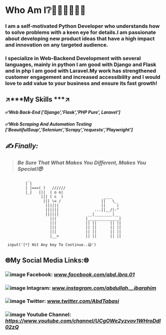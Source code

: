 # **Who Am I❔**👨🏻‍💻🤷🏻‍♂️ 
### I am a self-motivated Python Developer who understands how to solve problems with a keen eye for details.I am passionate about developing new product ideas that have a high impact and innovation on any targeted audience. ###

### I specialize in Web-Backend Development with several languages, mainly in python I am good with Django and Flask and in php I am good with Laravel.My work has strengthened customer engagement and increased accessibility and I would love to add value to your business and ensure its fast growth! ###

## ↗️***My Skills ***↗️

#### ✅*Web Back-End ['Django','Flask','PHP Pure', Laravel']*
#### ✅*Web Scraping And Automation Testing ['BeautifulSoup','Selenium','Scrapy','requests','Playwright']*

## ***✍ Finally:***
 > ### *Be Sure That What Makes You Different, Makes You Special❕😎*

              _
             | |
             | |===( )   //////
             |_|   |||  | o o|
                    ||| ( c  )                  ____
                     ||| \= /                  ||   \_
                      ||||||                   ||     |
                      ||||||                ...||__/|-"
                      ||||||             __|________|__
                        |||             |______________|
                        |||             || ||      || ||
                        |||             || ||      || ||
                        |||             || ||      || ||
                        |__>            || ||      || ||

     input('[*] Hit Any key To Continue..😃')
     
## **🌐My Social Media Links:🌐**
### ![image](https://icons.iconarchive.com/icons/yootheme/social-bookmark/32/social-facebook-button-blue-icon.png) Facebook: ***www.facebook.com/abd.ibra.01***
### ![image](https://icons.iconarchive.com/icons/uiconstock/socialmedia/32/Instagram-icon.png) Intagram: ***www.instagram.com/abdullah._.ibarahim***
### ![image](https://user-images.githubusercontent.com/75906593/115944204-0a173780-a4bd-11eb-8a93-bcf25c4a2337.png) Twitter: ***www.twitter.com/AbdTabasi***
### ![image](https://icons.iconarchive.com/icons/wwalczyszyn/android-style-honeycomb/32/YouTube-icon.png) Youtube Channel: ***https://www.youtube.com/channel/UCgOWe2yzvov1WHroDdl02zQ***
